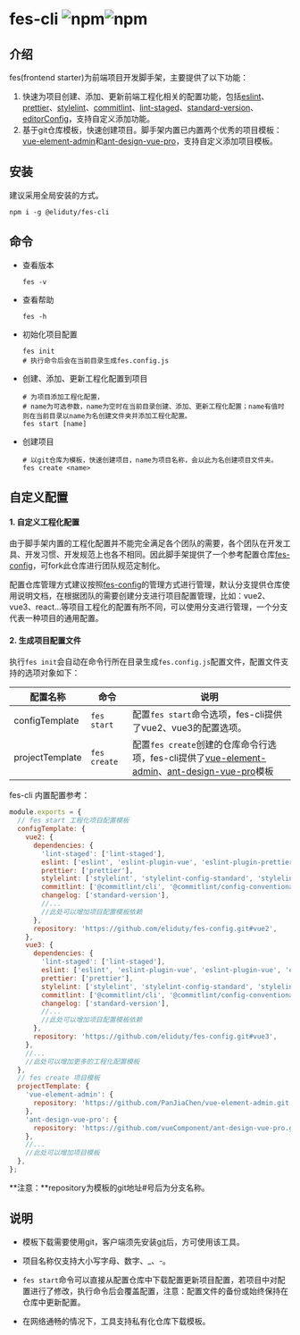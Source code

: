 # fes-cli ![npm](https://img.shields.io/npm/dt/@eliduty/fes-cli)![npm](https://img.shields.io/npm/v/@eliduty/fes-cli)
## 介绍

fes(frontend starter)为前端项目开发脚手架，主要提供了以下功能：

1. 快速为项目创建、添加、更新前端工程化相关的配置功能，包括[eslint](https://eslint.bootcss.com/)、[prettier](https://prettier.io/)、[stylelint](https://stylelint.io/)、[commitlint](https://commitlint.js.org/)、[lint-staged](https://www.npmjs.com/package/lint-staged)、[standard-version](https://github.com/conventional-changelog/conventional-changelog-config-spec/blob/master/versions/2.1.0/README.md)、[editorConfig](https://editorconfig.org/)，支持自定义添加功能。
2. 基于git仓库模板，快速创建项目。脚手架内置已内置两个优秀的项目模板：[vue-element-admin](https://github.com/PanJiaChen/vue-element-admin.git)和[ant-design-vue-pro](https://github.com/vueComponent/ant-design-vue-pro.git)，支持自定义添加项目模板。

## 安装

建议采用全局安装的方式。

```
npm i -g @eliduty/fes-cli
```

## 命令

- 查看版本

  ```
  fes -v
  ```

- 查看帮助

  ```
  fes -h
  ```

- 初始化项目配置

  ```
  fes init
  # 执行命令后会在当前目录生成fes.config.js
  ```

- 创建、添加、更新工程化配置到项目

  ```
  # 为项目添加工程化配置，
  # name为可选参数，name为空时在当前目录创建、添加、更新工程化配置；name有值时则在当前目录以name为名创建文件夹并添加工程化配置。
  fes start [name]
  ```

- 创建项目

  ```
  # 以git仓库为模板，快速创建项目，name为项目名称，会以此为名创建项目文件夹。
  fes create <name>
  ```

## 自定义配置

#### 1. 自定义工程化配置

由于脚手架内置的工程化配置并不能完全满足各个团队的需要，各个团队在开发工具、开发习惯、开发规范上也各不相同。因此脚手架提供了一个参考配置仓库[fes-config](https://github.com/eliduty/fes-config)，可fork此仓库进行团队规范定制化。

配置仓库管理方式建议按照[fes-config](https://github.com/eliduty/fes-config)的管理方式进行管理，默认分支提供仓库使用说明文档，在根据团队的需要创建分支进行项目配置管理，比如：vue2、vue3、react...等项目工程化的配置有所不同，可以使用分支进行管理，一个分支代表一种项目的通用配置。

#### 2. 生成项目配置文件

执行`fes init`会自动在命令行所在目录生成`fes.config.js`配置文件，配置文件支持的选项对象如下：

| 配置名称        | 命令         | 说明                                                         |
| --------------- | ------------ | ------------------------------------------------------------ |
| configTemplate  | `fes start`  | 配置`fes start`命令选项，fes-cli提供了vue2、vue3的配置选项。 |
| projectTemplate | `fes create` | 配置`fes create`创建的仓库命令行选项，fes-cli提供了[vue-element-admin](https://github.com/PanJiaChen/vue-element-admin.git)、[ant-design-vue-pro](https://github.com/vueComponent/ant-design-vue-pro.git)模板 |

fes-cli 内置配置参考：

```javascript
module.exports = {
  // fes start 工程化项目配置模板
  configTemplate: {
    vue2: {
      dependencies: {
        'lint-staged': ['lint-staged'],
        eslint: ['eslint', 'eslint-plugin-vue', 'eslint-plugin-prettier', 'eslint-config-prettier'],
        prettier: ['prettier'],
        stylelint: ['stylelint', 'stylelint-config-standard', 'stylelint-config-rational-order', 'stylelint-order'],
        commitlint: ['@commitlint/cli', '@commitlint/config-conventional'],
        changelog: ['standard-version'],
        //...
        //此处可以增加项目配置模板依赖
      },
      repository: 'https://github.com/eliduty/fes-config.git#vue2',
    },
    vue3: {
      dependencies: {
        'lint-staged': ['lint-staged'],
        eslint: ['eslint', 'eslint-plugin-vue', 'eslint-plugin-vue', 'eslint-plugin-prettier', 'eslint-config-prettier'],
        prettier: ['prettier'],
        stylelint: ['stylelint', 'stylelint-config-standard', 'stylelint-config-rational-order', 'stylelint-order'],
        commitlint: ['@commitlint/cli', '@commitlint/config-conventional'],
        changelog: ['standard-version'],
        //...
        //此处可以增加项目配置模板依赖
      },
      repository: 'https://github.com/eliduty/fes-config.git#vue3',
    },
    //...
    //此处可以增加更多的工程化配置模板
  },
  // fes create 项目模板
  projectTemplate: {
    'vue-element-admin': {
      repository: 'https://github.com/PanJiaChen/vue-element-admin.git',
    },
    'ant-design-vue-pro': {
      repository: 'https://github.com/vueComponent/ant-design-vue-pro.git',
    },
    //...
    //此处可以增加项目模板
  },
};


```

**注意：**repository为模板的git地址#号后为分支名称。

## 说明

- 模板下载需要使用git，客户端须先安装[git](https://git-scm.com/downloads)后，方可使用该工具。
- 项目名称仅支持大小写字母、数字、_、-。

- `fes start`命令可以直接从配置仓库中下载配置更新项目配置，若项目中对配置进行了修改，执行命令后会覆盖配置，注意：配置文件的备份或始终保持在仓库中更新配置。
- 在网络通畅的情况下，工具支持私有化仓库下载模板。